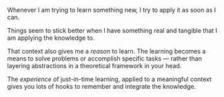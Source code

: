 Whenever I am trying to learn something new, I try to apply it as soon as I can.

Things seem to stick better when I have something real and tangible that I am applying the knowledge to.

That context also gives me a *reason* to learn. The learning becomes a means to solve problems or accomplish specific tasks — rather than layering abstractions in a theoretical framework in your head.

The *experience* of just-in-time learning, applied to a meaningful context gives you lots of hooks to remember and integrate the knowledge. 
